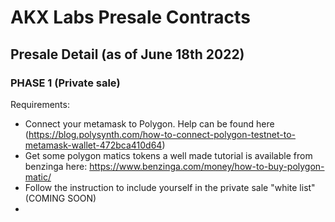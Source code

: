 # AKX Labs Presale Contracts

## Presale Detail (as of June 18th 2022)

### PHASE 1 (Private sale)

Requirements: 

- Connect your metamask to Polygon. Help can be found here (https://blog.polysynth.com/how-to-connect-polygon-testnet-to-metamask-wallet-472bca410d64)
- Get some polygon matics tokens a well made tutorial is available from benzinga here: https://www.benzinga.com/money/how-to-buy-polygon-matic/
- Follow the instruction to include yourself in the private sale "white list" (COMING SOON)
- 
